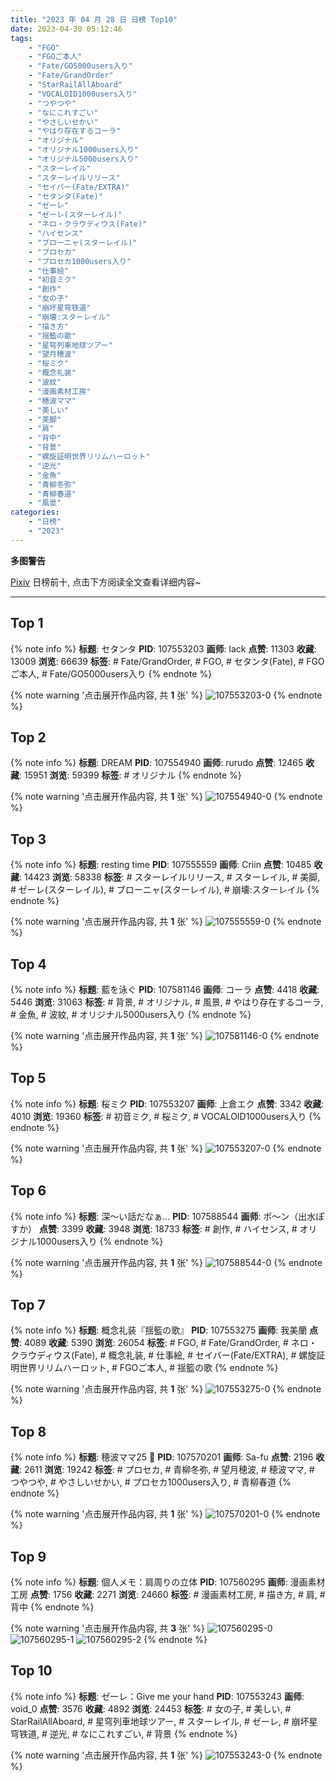 ```yaml
---
title: "2023 年 04 月 28 日 日榜 Top10"
date: 2023-04-30 05:12:46
tags:
    - "FGO"
    - "FGOご本人"
    - "Fate/GO5000users入り"
    - "Fate/GrandOrder"
    - "StarRailAllAboard"
    - "VOCALOID1000users入り"
    - "つやつや"
    - "なにこれすごい"
    - "やさしいせかい"
    - "やはり存在するコーラ"
    - "オリジナル"
    - "オリジナル1000users入り"
    - "オリジナル5000users入り"
    - "スターレイル"
    - "スターレイルリリース"
    - "セイバー(Fate/EXTRA)"
    - "セタンタ(Fate)"
    - "ゼーレ"
    - "ゼーレ(スターレイル)"
    - "ネロ・クラウディウス(Fate)"
    - "ハイセンス"
    - "ブローニャ(スターレイル)"
    - "プロセカ"
    - "プロセカ1000users入り"
    - "仕事絵"
    - "初音ミク"
    - "創作"
    - "女の子"
    - "崩坏星穹铁道"
    - "崩壊:スターレイル"
    - "描き方"
    - "揺籃の歌"
    - "星穹列車地球ツアー"
    - "望月穂波"
    - "桜ミク"
    - "概念礼装"
    - "波紋"
    - "漫画素材工房"
    - "穂波ママ"
    - "美しい"
    - "美脚"
    - "肩"
    - "背中"
    - "背景"
    - "螺旋証明世界リリムハーロット"
    - "逆光"
    - "金魚"
    - "青柳冬弥"
    - "青柳春道"
    - "風景"
categories:
    - "日榜"
    - "2023"
---
```


<i class="fa fa-triangle-exclamation"></i>**多图警告**<i class="fa fa-triangle-exclamation"></i>

[Pixiv](https://www.pixiv.net/) 日榜前十, 点击下方阅读全文查看详细内容~

<!-- more -->

---

## Top 1

{% note info %}
**标题**: セタンタ
**PID**: 107553203 **画师**: lack
**点赞**: 11303 **收藏**: 13009 **浏览**: 66639
**标签**: # Fate/GrandOrder, # FGO, # セタンタ(Fate), # FGOご本人, # Fate/GO5000users入り
{% endnote %}

{% note warning '点击展开作品内容, 共 **1** 张' %}
![107553203-0](https://i.pixiv.re/img-original/img/2023/04/27/00/00/33/107553203_p0.png)
{% endnote %}

## Top 2

{% note info %}
**标题**: DREAM
**PID**: 107554940 **画师**: rurudo
**点赞**: 12465 **收藏**: 15951 **浏览**: 59399
**标签**: # オリジナル
{% endnote %}

{% note warning '点击展开作品内容, 共 **1** 张' %}
![107554940-0](https://i.pixiv.re/img-original/img/2023/04/27/00/44/12/107554940_p0.jpg)
{% endnote %}

## Top 3

{% note info %}
**标题**: resting time
**PID**: 107555559 **画师**: Criin
**点赞**: 10485 **收藏**: 14423 **浏览**: 58338
**标签**: # スターレイルリリース, # スターレイル, # 美脚, # ゼーレ(スターレイル), # ブローニャ(スターレイル), # 崩壊:スターレイル
{% endnote %}

{% note warning '点击展开作品内容, 共 **1** 张' %}
![107555559-0](https://i.pixiv.re/img-original/img/2023/04/27/01/08/00/107555559_p0.jpg)
{% endnote %}

## Top 4

{% note info %}
**标题**: 藍を泳ぐ
**PID**: 107581146 **画师**: コーラ
**点赞**: 4418 **收藏**: 5446 **浏览**: 31063
**标签**: # 背景, # オリジナル, # 風景, # やはり存在するコーラ, # 金魚, # 波紋, # オリジナル5000users入り
{% endnote %}

{% note warning '点击展开作品内容, 共 **1** 张' %}
![107581146-0](https://i.pixiv.re/img-original/img/2023/04/28/00/00/28/107581146_p0.jpg)
{% endnote %}

## Top 5

{% note info %}
**标题**: 桜ミク
**PID**: 107553207 **画师**: 上倉エク
**点赞**: 3342 **收藏**: 4010 **浏览**: 19360
**标签**: # 初音ミク, # 桜ミク, # VOCALOID1000users入り
{% endnote %}

{% note warning '点击展开作品内容, 共 **1** 张' %}
![107553207-0](https://i.pixiv.re/img-original/img/2023/04/27/00/00/35/107553207_p0.jpg)
{% endnote %}

## Top 6

{% note info %}
**标题**: 深～い話だなぁ…
**PID**: 107588544 **画师**: ポ～ン（出水ぽすか）
**点赞**: 3399 **收藏**: 3948 **浏览**: 18733
**标签**: # 創作, # ハイセンス, # オリジナル1000users入り
{% endnote %}

{% note warning '点击展开作品内容, 共 **1** 张' %}
![107588544-0](https://i.pixiv.re/img-original/img/2023/04/28/07/30/01/107588544_p0.jpg)
{% endnote %}

## Top 7

{% note info %}
**标题**: 概念礼装『揺籃の歌』
**PID**: 107553275 **画师**: 我美蘭
**点赞**: 4089 **收藏**: 5390 **浏览**: 26054
**标签**: # FGO, # Fate/GrandOrder, # ネロ・クラウディウス(Fate), # 概念礼装, # 仕事絵, # セイバー(Fate/EXTRA), # 螺旋証明世界リリムハーロット, # FGOご本人, # 揺籃の歌
{% endnote %}

{% note warning '点击展开作品内容, 共 **1** 张' %}
![107553275-0](https://i.pixiv.re/img-original/img/2023/04/27/00/01/03/107553275_p0.png)
{% endnote %}

## Top 8

{% note info %}
**标题**: 穂波ママ25 🐻
**PID**: 107570201 **画师**: Sa-fu
**点赞**: 2196 **收藏**: 2611 **浏览**: 19242
**标签**: # プロセカ, # 青柳冬弥, # 望月穂波, # 穂波ママ, # つやつや, # やさしいせかい, # プロセカ1000users入り, # 青柳春道
{% endnote %}

{% note warning '点击展开作品内容, 共 **1** 张' %}
![107570201-0](https://i.pixiv.re/img-original/img/2023/04/27/18/23/02/107570201_p0.jpg)
{% endnote %}

## Top 9

{% note info %}
**标题**: 個人メモ：肩周りの立体
**PID**: 107560295 **画师**: 漫画素材工房
**点赞**: 1756 **收藏**: 2271 **浏览**: 24660
**标签**: # 漫画素材工房, # 描き方, # 肩, # 背中
{% endnote %}

{% note warning '点击展开作品内容, 共 **3** 张' %}
![107560295-0](https://i.pixiv.re/img-original/img/2023/04/27/07/00/10/107560295_p0.jpg)
![107560295-1](https://i.pixiv.re/img-original/img/2023/04/27/07/00/10/107560295_p1.jpg)
![107560295-2](https://i.pixiv.re/img-original/img/2023/04/27/07/00/10/107560295_p2.jpg)
{% endnote %}

## Top 10

{% note info %}
**标题**: ゼーレ：Give me your hand
**PID**: 107553243 **画师**: void_0
**点赞**: 3576 **收藏**: 4892 **浏览**: 24453
**标签**: # 女の子, # 美しい, # StarRailAllAboard, # 星穹列車地球ツアー, # スターレイル, # ゼーレ, # 崩坏星穹铁道, # 逆光, # なにこれすごい, # 背景
{% endnote %}

{% note warning '点击展开作品内容, 共 **1** 张' %}
![107553243-0](https://i.pixiv.re/img-original/img/2023/04/27/00/00/47/107553243_p0.jpg)
{% endnote %}
